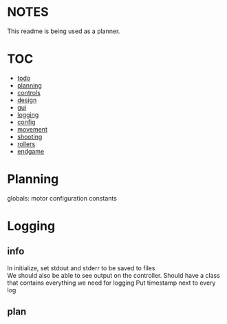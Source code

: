 # NOTES
This readme is being used as a planner.

# TOC
- [todo](#todo)
- [planning](#planning)
- [controls](#controls)
- [design](#design)
- [gui](#gui)
- [logging](#logging)
- [config](#config)
- [movement](#movement)
- [shooting](#shooting)
- [rollers](#rollers)
- [endgame](#endgame)



# Planning

globals:
    motor configuration
    constants
    


# Logging
## info
In initialize, set stdout and stderr to be saved to files  
We should also be able to see output on the controller. 
Should have a class that contains everything we need for logging
Put timestamp next to every log


## plan
